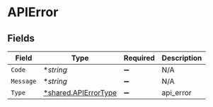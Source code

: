 # APIError


## Fields

| Field                                                       | Type                                                        | Required                                                    | Description                                                 |
| ----------------------------------------------------------- | ----------------------------------------------------------- | ----------------------------------------------------------- | ----------------------------------------------------------- |
| `Code`                                                      | **string*                                                   | :heavy_minus_sign:                                          | N/A                                                         |
| `Message`                                                   | **string*                                                   | :heavy_minus_sign:                                          | N/A                                                         |
| `Type`                                                      | [*shared.APIErrorType](../../models/shared/apierrortype.md) | :heavy_minus_sign:                                          | api_error                                                   |